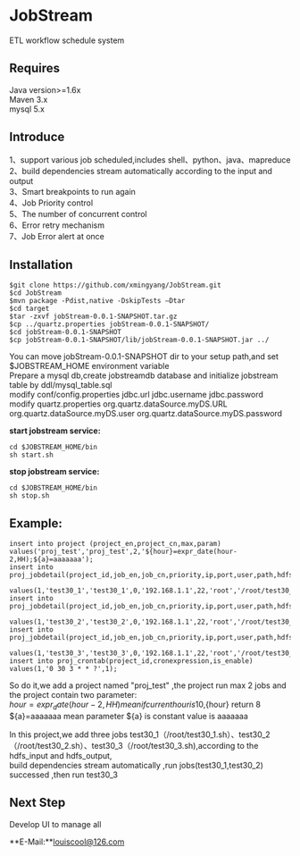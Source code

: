 JobStream
===================================
ETL workflow schedule system


Requires
--------
Java version>=1.6x   
Maven 3.x   
mysql 5.x   

Introduce
--------
1、support various job scheduled,includes shell、python、java、mapreduce   
2、build dependencies stream automatically according to the input and output       
3、Smart breakpoints to run again   
4、Job Priority control   
5、The number of concurrent control    
6、Error retry mechanism   
7、Job Error alert at once   

Installation
--------
```
$git clone https://github.com/xmingyang/JobStream.git   
$cd JobStream    
$mvn package -Pdist,native -DskipTests –Dtar   
$cd target   
$tar -zxvf jobStream-0.0.1-SNAPSHOT.tar.gz   
$cp ../quartz.properties jobStream-0.0.1-SNAPSHOT/    
$cd jobStream-0.0.1-SNAPSHOT   
$cp jobStream-0.0.1-SNAPSHOT/lib/jobStream-0.0.1-SNAPSHOT.jar ../
```   
You can move jobStream-0.0.1-SNAPSHOT dir to your setup path,and set $JOBSTREAM_HOME environment variable         
Prepare a mysql db,create jobstreamdb database and initialize jobstream table by ddl/mysql_table.sql    
modify conf/config.properties jdbc.url jdbc.username jdbc.password     
modify quartz.properties org.quartz.dataSource.myDS.URL org.quartz.dataSource.myDS.user org.quartz.dataSource.myDS.password    
 
**start jobstream service:**
```    
cd $JOBSTREAM_HOME/bin    
sh start.sh   
```


**stop jobstream service:**
```   
cd $JOBSTREAM_HOME/bin   
sh stop.sh
```   

Example:
--------
```
insert into project (project_en,project_cn,max,param) values('proj_test','proj_test',2,'${hour}=expr_date(hour-2,HH);${a}=aaaaaaa');    
insert into proj_jobdetail(project_id,job_en,job_cn,priority,ip,port,user,path,hdfs_input,hdfs_output,job_type_id,param) 
    values(1,'test30_1','test30_1',0,'192.168.1.1',22,'root','/root/test30_1.sh','','/user/test30_1',1,'${a};${hour}');    
insert into proj_jobdetail(project_id,job_en,job_cn,priority,ip,port,user,path,hdfs_input,hdfs_output,job_type_id) 
    values(1,'test30_2','test30_2',0,'192.168.1.1',22,'root','/root/test30_2.sh','','/user/test30_2',1);    
insert into proj_jobdetail(project_id,job_en,job_cn,priority,ip,port,user,path,hdfs_input,hdfs_output,job_type_id) 
    values(1,'test30_3','test30_3',0,'192.168.1.1',22,'root','/root/test30_3.sh','/user/test30_1;/user/test30_2','/user/test30_3',1);        
insert into proj_crontab(project_id,cronexpression,is_enable) values(1,'0 30 3 * * ?',1);
```          

So do it,we add a project named "proj_test" ,the project run max 2 jobs and the project contain two parameter:    
${hour}=expr_date(hour-2,HH) mean if current hour is 10,${hour} return 8    
${a}=aaaaaaa mean parameter ${a} is constant value is aaaaaaa    

In this project,we add three jobs     test30_1（/root/test30_1.sh）、test30_2（/root/test30_2.sh）、test30_3（/root/test30_3.sh),according to the hdfs_input and hdfs_output,    
build dependencies stream automatically ,run jobs(test30_1,test30_2) successed ,then run test30_3    

Next Step
--------
Develop UI to manage all    

**E-Mail:**louiscool@126.com
